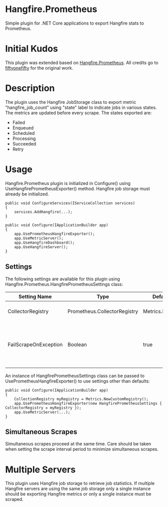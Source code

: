 # Hangfire.Prometheus
Simple plugin for .NET Core applications to export Hangfire stats to Prometheus.

# Initial Kudos

This plugin was extended based on [Hangfire.Prometheus](https://github.com/fiftyonefifty/Hangfire.Prometheus/tree/master).
All credits go to [fiftyonefifty](https://github.com/fiftyonefifty) for the original work.

# Description
The plugin uses the Hangfire JobStorage class to export metric "hangfire_job_count" using "state" label to indicate jobs in various states. The metrics are updated before every scrape. The states exported are:

* Failed
* Enqueued
* Scheduled
* Processing
* Succeeded
* Retry

# Usage
Hangfire.Prometheus plugin is initialized in Configure() using UseHangfirePrometheusExporter() method. Hangfire job storage must already be initialized.

```
public void ConfigureServices(IServiceCollection services)
{
    services.AddHangfire(...);
}

public void Configure(IApplicationBuilder app)
{
    app.UsePrometheusHangfireExporter();
    app.UseMetricServer();
    app.UseHangfireDashboard();
    app.UseHangfireServer();
}
```

## Settings

The following settings are available for this plugin using Hangfire.Prometheus.HangfirePrometheusSettings class:

|     Setting Name      |             Type             |    Default Setting     |                                             Description                                             |
| --------------------- | ---------------------------- | ---------------------- | ----------------------------------------------------------------------------------------------------|
| CollectorRegistry     | Prometheus.CollectorRegistry |Metrics.DefaultRegistry | Prometheus CollectorRegistry to use.                                                                |
| FailScrapeOnException | Boolean                      | true                   | Controls whether to fail the scrape if there is an exception during Hangifre statistics collection. |

An instance of HangfirePrometheusSettings class can be passed to UsePrometheusHangfireExporter() to use settings other than defaults:

```
public void Configure(IApplicationBuilder app)
{
    CollectionRegistry myRegistry = Metrics.NewCustomRegistry();
    app.UsePrometheusHangfireExporter(new HangfirePrometheusSettings { CollectorRegistry = myRegistry });
    app.UseMetricServer(...);
}
```

## Simultaneous Scrapes
Simultaneous scrapes proceed at the same time. Care should be taken when setting the scrape interval period to minimize simultaneous scrapes.

# Multiple Servers
This plugin uses Hangfire job storage to retrieve job statistics. If multiple Hangfire servers are using the same job storage only a single instance should be exporting Hangfire metrics or only a single instance must be scraped. 
